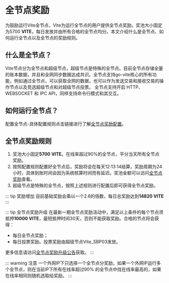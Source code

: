 # 全节点奖励

为鼓励运行Vite全节点，Vite为运行全节点的用户提供全节点奖励。奖池大小固定为5700 **VITE**，每日发放并由所有合格的全节点均分。本文介绍什么是全节点、如何运行全节点以及全节点的奖励规则。

## 什么是全节点？

Vite节点分为全节点和超级节点，超级节点是特殊的全节点。目前全节点存储全量的账本数据，并且和全网同步数据达成共识。全节点支持go-vite核心的所有功能，例如通过全节点，可以获取全网的数据，也可以作为发送交易和接收交易的操作节点以及竞选超级节点和对超级节点投票。 全节点支持开启 HTTP、WEBSOCKET 和 IPC API，同样支持命令行模式和其交互。

## 如何运行全节点？

配置全节点-具体配置规则点击链接进行了解[全节点奖励配置](../node/install.md#全节点奖励配置)。

## 全节点奖励规则

1. 奖池大小固定**5700 VITE**。在线率超过90%的全节点，平分当天所有全节点奖励。
2. 按照配置规则配置好全节点后，奖励将会在每天12:13:14结算，奖励周期为24小时，具体到账时间会因为系统核算时间而有延迟。奖池金额可以访问[全节点奖励](https://reward.vite.net/?language=zh#/)查看。
3. 超级节点是特殊的全节点，按照上述规则进行配置后即可获得全节点奖励。

::: tip 奖励增加
目前基础奖励会乘以一个2.6的倍数，每日总奖励达到**14820 VITE**
:::

::: tip 全节点奖励升级
在最新一期全节点奖励活动中，满足以上条件的每个节点须抵押**10000 VITE**，最短抵押时间30天，否则不能获取奖励。合格的节点将会获得：
* 每日全节点奖励；
* 每日投票奖励。投票奖励由超级节点Vite_SBP03发放。

更多信息请访问[全节点奖励升级公告](https://forum.vite.net/topic/3196/关于全节点奖励升级公告)获取。
:::

::: warning 注意
一个外网IP下只选择一个全节点分奖励，如果一个外网IP运行多个全节点，则在当前IP下所有在线率超过90% 的全节点中找在线率最高的，如果在线率相同则随机选取给奖励。
:::
